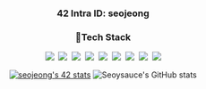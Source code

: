 <!-- <h2 align="center">Hi, I'm Seoyoung Jeong</h2> -->
<!-- <div align="center">
  <div align="left">- 🔭 Front-End Developer  </div>
  <div align="left">- 🌱 currently learning at 42 Seoul</div>
  <div align="left">- 📫 How to reach me: <a href="mailto:issyo1022@gmail.com">issyo1022@gmail.com</a></div>
</div> -->
<h3 align="center"> 42 Intra ID: seojeong</h3>

<h3 align="center"> 💪Tech Stack</h3>

<p align="center">
<img src="https://img.shields.io/badge/-A8B9CC?style=for-the-badge&logo=C&logoColor=white"/></a>&nbsp
<img src="https://img.shields.io/badge/HTML-E34F26?style=for-the-badge&logo=HTML5&logoColor=white"/></a>&nbsp
<img src="https://img.shields.io/badge/CSS-1572B6?style=for-the-badge&logo=CSS3&logoColor=white"/></a>&nbsp
<img src="https://img.shields.io/badge/Javascript-F7DF1E?style=for-the-badge&logo=JavaScript&logoColor=white"/></a>&nbsp
<img src="https://img.shields.io/badge/Node.js-339933?style=for-the-badge&logo=Node.js&logoColor=white"/></a>&nbsp
<img src="https://img.shields.io/badge/React-%2320232a.svg?style=for-the-badge&logo=react&logoColor=%2361DAFB"/></a>&nbsp
<img src="https://img.shields.io/badge/typescript-%23007ACC.svg?style=for-the-badge&logo=typescript&logoColor=white" /></a>&nbsp
<img src="https://img.shields.io/badge/SASS-hotpink.svg?style=for-the-badge&logo=SASS&logoColor=white"/></a>&nbsp
<img src="https://img.shields.io/badge/styled--components-DB7093?style=for-the-badge&logo=styled-components&logoColor=white" /></a>
</p>


<div align="center">

[![seojeong's 42 stats](https://badge42.herokuapp.com/api/stats/seojeong)](https://github.com/JaeSeoKim/badge42)
![Seoysauce's GitHub stats](https://github-readme-stats.vercel.app/api?username=seoysauce&show_icons=true&theme=dracula)

</div>
<!--
**Kitkat-42/Kitkat-42** is a ✨ _special_ ✨ repository because its `README.md` (this file) appears on your GitHub profile.

Here are some ideas to get you started:

- 🔭 I’m currently working on ...
- 🌱 I’m currently learning ...
- 👯 I’m looking to collaborate on ...
- 🤔 I’m looking for help with ...
- 💬 Ask me about ...
- 📫 How to reach me: ...
- 😄 Pronouns: ...
- ⚡ Fun fact: ...
-->
